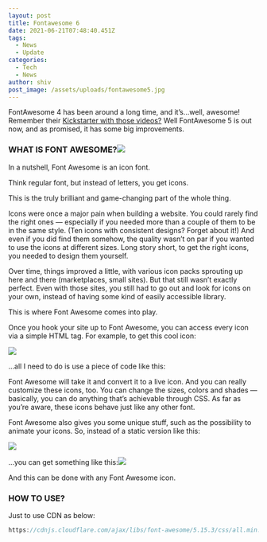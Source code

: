 ```yaml
---
layout: post
title: Fontawesome 6
date: 2021-06-21T07:48:40.451Z
tags:
  - News
  - Update
categories:
  - Tech
  - News
author: shiv
post_image: /assets/uploads/fontawesome5.jpg
---
```

FontAwesome 4 has been around a long time, and it’s…well, awesome! Remember their [Kickstarter with those videos?](https://web.archive.org/web/20190309150553/https://www.kickstarter.com/projects/232193852/font-awesome-5) Well FontAwesome 5 is out now, and as promised, it has some big improvements.

### WHAT IS FONT AWESOME?![](https://web.archive.org/web/20190309150553im_/https://cdn.srapsware.com/wp-content/uploads/2018/03/fontawesome-1024x356.jpg)

In a nutshell, Font Awesome is an icon font.

Think regular font, but instead of letters, you get icons.

This is the truly brilliant and game-changing part of the whole thing.

Icons were once a major pain when building a website. You could rarely find the right ones — especially if you needed more than a couple of them to be in the same style. (Ten icons with consistent designs? Forget about it!) And even if you did find them somehow, the quality wasn’t on par if you wanted to use the icons at different sizes. Long story short, to get the right icons, you needed to design them yourself.

Over time, things improved a little, with various icon packs sprouting up here and there (marketplaces, small sites). But that still wasn’t exactly perfect. Even with those sites, you still had to go out and look for icons on your own, instead of having some kind of easily accessible library.

This is where Font Awesome comes into play.

Once you hook your site up to Font Awesome, you can access every icon via a simple HTML tag. For example, to get this cool icon:

![](https://web.archive.org/web/20190309150553im_/https://cdn.srapsware.com/wp-content/uploads/2018/03/fasfa-car.jpg)

…all I need to do is use a piece of code like this:

Font Awesome will take it and convert it to a live icon. And you can really customize these icons, too. You can change the sizes, colors and shades — basically, you can do anything that’s achievable through CSS. As far as you’re aware, these icons behave just like any other font.

Font Awesome also gives you some unique stuff, such as the possibility to animate your icons. So, instead of a static version like this:

![](https://web.archive.org/web/20190309150553im_/https://cdn.srapsware.com/wp-content/uploads/2018/03/icon-static.png)

…you can get something like this:![](https://web.archive.org/web/20190309150553im_/https://cdn.srapsware.com/wp-content/uploads/2018/03/icon-spin.gif)

And this can be done with any Font Awesome icon.

### HOW TO USE?

Just to use CDN as below:

```javascript
https://cdnjs.cloudflare.com/ajax/libs/font-awesome/5.15.3/css/all.min.css
```